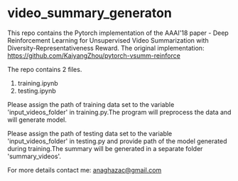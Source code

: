 # video_summary_generaton
This repo contains the Pytorch implementation of the AAAI'18 paper - Deep Reinforcement Learning for Unsupervised Video
Summarization with Diversity-Representativeness Reward. The original implementation:  https://github.com/KaiyangZhou/pytorch-vsumm-reinforce

The repo contains 2 files.
1) training.ipynb
2) testing.ipynb

Please assign the path of training data set to the variable 'input_videos_folder' in training.py.The program will preprocess the data and 
will generate model.

Please assign the path of testing data set to the variable 'input_videos_folder' in testing.py and provide path of the model generated during training.The summary will be generated in a separate folder 'summary_videos'.

For more details contact me:  anaghazac@gmail.com



